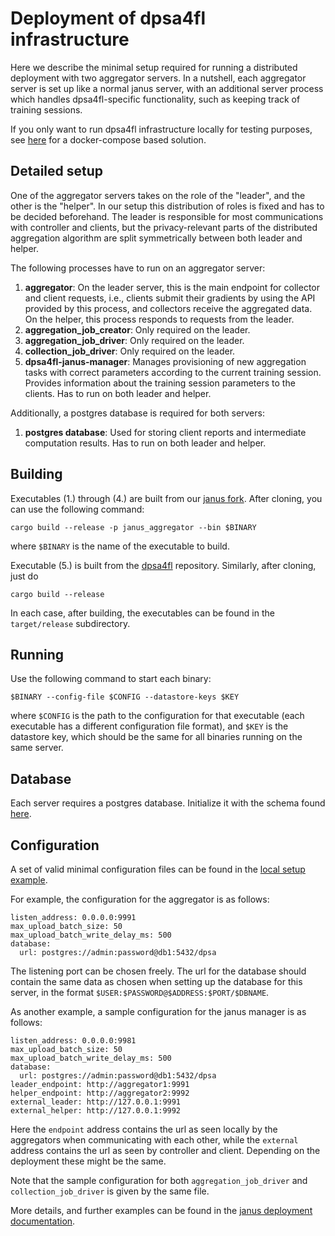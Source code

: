 
# Deployment of dpsa4fl infrastructure

Here we describe the minimal setup required for running a distributed deployment with two aggregator servers.
In a nutshell, each aggregator server is set up like a normal janus server,
with an additional server process which handles dpsa4fl-specific functionality, such as keeping track of training
sessions.

If you only want to run dpsa4fl infrastructure locally for testing purposes, see [here](../local-docker-setup) for a docker-compose based solution.

## Detailed setup
One of the aggregator servers takes on the role of the "leader", and the other is the "helper". In our setup this distribution of roles is fixed and has to be decided beforehand. The leader is responsible for most communications with controller and clients, but the privacy-relevant parts of the distributed aggregation algorithm are split symmetrically between both leader and helper.

The following processes have to run on an aggregator server:
 1. **aggregator**: On the leader server, this is the main endpoint for collector and client requests, i.e., clients submit their gradients by using the API provided by this process, and collectors receive the aggregated data. On the helper, this process responds to requests from the leader.
 2. **aggregation_job_creator**: Only required on the leader.
 3. **aggregation_job_driver**: Only required on the leader.
 4. **collection_job_driver**: Only required on the leader.
 5. **dpsa4fl-janus-manager**: Manages provisioning of new aggregation tasks with correct parameters according to the current training session. Provides information about the training session parameters to the clients. Has to run on both leader and helper.

Additionally, a postgres database is required for both servers:
 1. **postgres database**: Used for storing client reports and intermediate computation results. Has to run on both leader and helper.

## Building
Executables (1.) through (4.) are built from our [janus fork](https://github.com/dpsa-project/janus/tree/dpsa-m6-dev). After cloning, you can use the following command:
```
cargo build --release -p janus_aggregator --bin $BINARY
```
where `$BINARY` is the name of the executable to build.

Executable (5.) is built from the [dpsa4fl](https://github.com/dpsa-project/dpsa4fl) repository. Similarly, after cloning, just do
```
cargo build --release
```

In each case, after building, the executables can be found in the `target/release` subdirectory.

## Running
Use the following command to start each binary:
```
$BINARY --config-file $CONFIG --datastore-keys $KEY
```
where `$CONFIG` is the path to the configuration for that executable (each executable has a different configuration file format), and `$KEY` is the datastore key, which should be the same for all binaries running on the same server.

## Database
Each server requires a postgres database. Initialize it with the schema found [here](../local-docker-setup/config/postgres/schema.sql).

## Configuration
A set of valid minimal configuration files can be found in the [local setup example](../local-docker-setup/config).

For example, the configuration for the aggregator is as follows:
```
listen_address: 0.0.0.0:9991
max_upload_batch_size: 50
max_upload_batch_write_delay_ms: 500
database:
  url: postgres://admin:password@db1:5432/dpsa
```
The listening port can be chosen freely. The url for the database should contain the same data as chosen when setting up the database for this server, in the format `$USER:$PASSWORD@$ADDRESS:$PORT/$DBNAME`.

As another example, a sample configuration for the janus manager is as follows:
```
listen_address: 0.0.0.0:9981
max_upload_batch_size: 50
max_upload_batch_write_delay_ms: 500
database:
  url: postgres://admin:password@db1:5432/dpsa
leader_endpoint: http://aggregator1:9991
helper_endpoint: http://aggregator2:9992
external_leader: http://127.0.0.1:9991
external_helper: http://127.0.0.1:9992
```
Here the `endpoint` address contains the url as seen locally by the aggregators when communicating with each other, while the `external` address contains the url as seen by controller and client. Depending on the deployment these might be the same.

Note that the sample configuration for both `aggregation_job_driver` and `collection_job_driver` is given by the same file.

More details, and further examples can be found in the [janus deployment documentation](https://github.com/divviup/janus/blob/main/docs/DEPLOYING.md).



